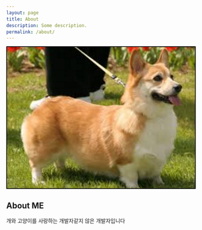 ```yaml
---
layout: page
title: About
description: Some description.
permalink: /about/
---
```


<img itemprop="image" src="images/웰시코기1.jpg" alt="Your Name">

## About ME

개와 고양이를 사랑하는
개발자같지 않은 개발자입니다

